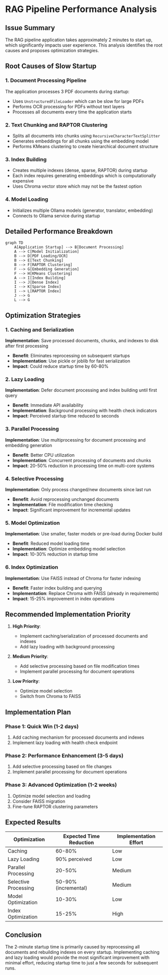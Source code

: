 # RAG Pipeline Performance Analysis

## Issue Summary
The RAG pipeline application takes approximately 2 minutes to start up, which significantly impacts user experience. This analysis identifies the root causes and proposes optimization strategies.

## Root Causes of Slow Startup

### 1. Document Processing Pipeline
The application processes 3 PDF documents during startup:
- Uses `UnstructuredFileLoader` which can be slow for large PDFs
- Performs OCR processing for PDFs without text layers
- Processes all documents every time the application starts

### 2. Text Chunking and RAPTOR Clustering
- Splits all documents into chunks using `RecursiveCharacterTextSplitter`
- Generates embeddings for all chunks using the embedding model
- Performs KMeans clustering to create hierarchical document structure

### 3. Index Building
- Creates multiple indexes (dense, sparse, RAPTOR) during startup
- Each index requires generating embeddings which is computationally expensive
- Uses Chroma vector store which may not be the fastest option

### 4. Model Loading
- Initializes multiple Ollama models (generator, translator, embedding)
- Connects to Ollama service during startup

## Detailed Performance Breakdown

```mermaid
graph TD
    A[Application Startup] --> B[Document Processing]
    A --> C[Model Initialization]
    B --> D[PDF Loading/OCR]
    B --> E[Text Chunking]
    B --> F[RAPTOR Clustering]
    F --> G[Embedding Generation]
    F --> H[KMeans Clustering]
    A --> I[Index Building]
    I --> J[Dense Index]
    I --> K[Sparse Index]
    I --> L[RAPTOR Index]
    J --> G
    L --> G
```

## Optimization Strategies

### 1. Caching and Serialization
**Implementation**: Save processed documents, chunks, and indexes to disk after first processing
- **Benefit**: Eliminates reprocessing on subsequent startups
- **Implementation**: Use pickle or joblib for fast serialization
- **Impact**: Could reduce startup time by 60-80%

### 2. Lazy Loading
**Implementation**: Defer document processing and index building until first query
- **Benefit**: Immediate API availability
- **Implementation**: Background processing with health check indicators
- **Impact**: Perceived startup time reduced to seconds

### 3. Parallel Processing
**Implementation**: Use multiprocessing for document processing and embedding generation
- **Benefit**: Better CPU utilization
- **Implementation**: Concurrent processing of documents and chunks
- **Impact**: 20-50% reduction in processing time on multi-core systems

### 4. Selective Processing
**Implementation**: Only process changed/new documents since last run
- **Benefit**: Avoid reprocessing unchanged documents
- **Implementation**: File modification time checking
- **Impact**: Significant improvement for incremental updates

### 5. Model Optimization
**Implementation**: Use smaller, faster models or pre-load during Docker build
- **Benefit**: Reduced model loading time
- **Implementation**: Optimize embedding model selection
- **Impact**: 10-30% reduction in startup time

### 6. Index Optimization
**Implementation**: Use FAISS instead of Chroma for faster indexing
- **Benefit**: Faster index building and querying
- **Implementation**: Replace Chroma with FAISS (already in requirements)
- **Impact**: 15-25% improvement in index operations

## Recommended Implementation Priority

1. **High Priority**:
   - Implement caching/serialization of processed documents and indexes
   - Add lazy loading with background processing

2. **Medium Priority**:
   - Add selective processing based on file modification times
   - Implement parallel processing for document operations

3. **Low Priority**:
   - Optimize model selection
   - Switch from Chroma to FAISS

## Implementation Plan

### Phase 1: Quick Win (1-2 days)
1. Add caching mechanism for processed documents and indexes
2. Implement lazy loading with health check endpoint

### Phase 2: Performance Enhancement (3-5 days)
1. Add selective processing based on file changes
2. Implement parallel processing for document operations

### Phase 3: Advanced Optimization (1-2 weeks)
1. Optimize model selection and loading
2. Consider FAISS migration
3. Fine-tune RAPTOR clustering parameters

## Expected Results

| Optimization | Expected Time Reduction | Implementation Effort |
|--------------|------------------------|----------------------|
| Caching | 60-80% | Low |
| Lazy Loading | 90% perceived | Low |
| Parallel Processing | 20-50% | Medium |
| Selective Processing | 50-90% (incremental) | Medium |
| Model Optimization | 10-30% | Low |
| Index Optimization | 15-25% | High |

## Conclusion

The 2-minute startup time is primarily caused by reprocessing all documents and rebuilding indexes on every startup. Implementing caching and lazy loading would provide the most significant improvement with minimal effort, reducing startup time to just a few seconds for subsequent runs.